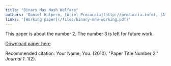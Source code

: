 ```yaml
---
title: "Binary Max Nash Welfare"
authors: 'Daniel Halpern, [Ariel Procaccia](http://procaccia.info), [Alex Psomas](https://www.alexpsomas.com), and [Nisarg Shah](http://www.cs.toronto.edu/~nisarg/index.html)'
links: '[Working paper](/files/binary-mnw-working.pdf)'
---
```

This paper is about the number 2. The number 3 is left for future work.

[Download paper here](http://academicpages.github.io/files/paper2.pdf)

Recommended citation: Your Name, You. (2010). "Paper Title Number 2." <i>Journal 1</i>. 1(2).